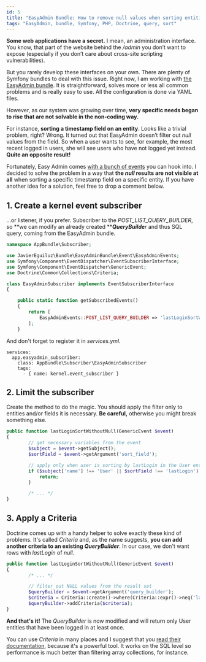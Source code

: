 ```yaml
---
id: 5
title: "EasyAdmin Bundle: How to remove null values when sorting entities"
tags: "EasyAdmin, bundle, Symfony, PHP, Doctrine, query, sort"
---
```


**Some web applications have a secret.** I mean, an administration interface. You know, that part of the website behind the _/admin_ you don’t want to expose (especially if you don’t care about cross-site scripting vulnerabilities).

But you rarely develop these interfaces on your own. There are plenty of Symfony bundles to deal with this issue. Right now, I am working with [the EasyAdmin bundle](https://github.com/javiereguiluz/EasyAdminBundle). It is straightforward, solves more or less all common problems and is really easy to use. All the configuration is done via YAML files.

However, as our system was growing over time, **very specific needs began to rise that are not solvable in the non-coding way.**

For instance, **sorting a timestamp field on an entity**. Looks like a trivial problem, right? Wrong. It turned out that EasyAdmin doesn’t filter out _null_ values from the field. So when a user wants to see, for example, the most recent logged in users, she will see users who have not logged yet instead. **Quite an opposite result!**

Fortunately, Easy Admin comes [with a bunch of events](https://github.com/javiereguiluz/EasyAdminBundle/blob/master/Resources/doc/book/7-complex-dynamic-backends.md) you can hook into. I decided to solve the problem in a way that **the _null_ results are not visible at all** when sorting a specific timestamp field on a specific entity. If you have another idea for a solution, feel free to drop a comment below.

## 1\. Create a kernel event subscriber

...or listener, if you prefer. Subscriber to the _POST_LIST_QUERY_BUILDER_, so **we can modify an already created **_**QueryBuilde**r_ and thus SQL query, coming from the EasyAdmin bundle.

```php
namespace AppBundle\Subscriber;

use JavierEguiluz\Bundle\EasyAdminBundle\Event\EasyAdminEvents;
use Symfony\Component\EventDispatcher\EventSubscriberInterface;
use Symfony\Component\EventDispatcher\GenericEvent;
use Doctrine\Common\Collections\Criteria;

class EasyAdminSubscriber implements EventSubscriberInterface
{

    public static function getSubscribedEvents()
    {
        return [
            EasyAdminEvents::POST_LIST_QUERY_BUILDER => 'lastLoginSortWithoutNull',
        ];
    }
```

And don't forget to register it in _services.yml._

```
services:  
  app.easyadmin_subscriber:
    class: AppBundle\Subscriber\EasyAdminSubscriber
    tags:
      - { name: kernel.event_subscriber }
```

## 2\. Limit the subscriber

Create the method to do the magic. You should apply the filter only to entities and/or fields it is necessary. **Be careful,** otherwise you might break something else.

```php
public function lastLoginSortWithoutNull(GenericEvent $event)
{
        // get necessary variables from the event
        $subject = $event->getSubject();
        $sortField = $event->getArgument('sort_field');

        // apply only when user is sorting by lastLogin in the User entity
        if ($subject['name'] !== 'User' || $sortField !== 'lastLogin') {
            return;
        }

        /* ... */
}
```

## 3\. Apply a Criteria

Doctrine comes up with a handy helper to solve exactly these kind of problems. It's called _Criteria_ and, as the name suggests, **you can add another criteria to an existing _QueryBuilder_**. In our case, we don't want rows with _lastLogin_ of _null_.

```php
public function lastLoginSortWithoutNull(GenericEvent $event)
{
        /* ... */

        // filter out NULL values from the result set
        $queryBuilder = $event->getArgument('query_builder');
        $criteria = Criteria::create()->where(Criteria::expr()->neq('lastLogin', null));
        $queryBuilder->addCriteria($criteria);
}
```

**And that's it!** The _QueryBuilder_ is now modified and will return only User entities that have been logged in at least once.

You can use _Criteria_ in many places and I suggest that you [read their documentation](http://docs.doctrine-project.org/projects/doctrine-orm/en/latest/reference/working-with-associations.html#filtering-collections), because it's a powerful tool. It works on the SQL level so performance is much better than filtering array collections, for instance.